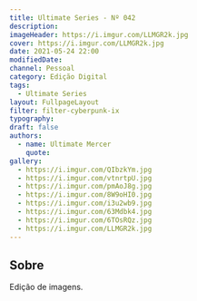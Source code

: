 ```yaml
---
title: Ultimate Series - Nº 042
description:
imageHeader: https://i.imgur.com/LLMGR2k.jpg
cover: https://i.imgur.com/LLMGR2k.jpg
date: 2021-05-24 22:00
modifiedDate:
channel: Pessoal
category: Edição Digital
tags:
  - Ultimate Series
layout: FullpageLayout
filter: filter-cyberpunk-ix
typography:
draft: false
authors:
  - name: Ultimate Mercer
    quote:
gallery:
  - https://i.imgur.com/QIbzkYm.jpg
  - https://i.imgur.com/vtnrtpU.jpg
  - https://i.imgur.com/pmAoJ8g.jpg
  - https://i.imgur.com/8W9oHI0.jpg
  - https://i.imgur.com/i3u2wb9.jpg
  - https://i.imgur.com/63Mdbk4.jpg
  - https://i.imgur.com/6TOsRQz.jpg
  - https://i.imgur.com/LLMGR2k.jpg
---
```


## Sobre

Edição de imagens.
